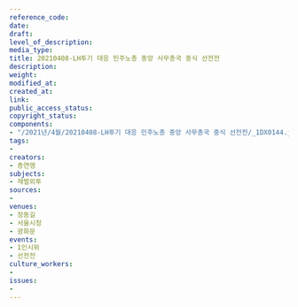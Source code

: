 ```yaml
---
reference_code: 
date: 
draft: 
level_of_description: 
media_type: 
title: 20210408-LH투기 대응 민주노총 중앙 사무총국 중식 선전전
description: 
weight: 
modified_at: 
created_at: 
link: 
public_access_status: 
copyright_status: 
components:
- "/2021년/4월/20210408-LH투기 대응 민주노총 중앙 사무총국 중식 선전전/_1DX0144.jpg"
tags:
- 
creators:
- 총연맹
subjects:
- 재벌외투
sources:
- 
venues:
- 정동길
- 서울시청
- 광화문
events:
- 1인시위
- 선전전
culture_workers:
- 
issues:
- 
---
```

